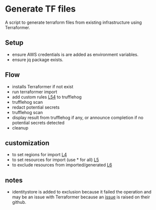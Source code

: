 # Generate TF files 
A script to generate terraform files from existing infrastructure using Terraformer. 

## Setup
- ensure AWS credentials is are added as environment variables.
- ensure jq package exists.

## Flow
- installs Terraformer if not exist
- run terraformer import
- add custom rules [L54](generate.sh#54) to trufflehog
- trufflehog scan
- redact potential secrets 
- trufflehog scan
- display result from trufflehog if any, or announce completion if no potential secrets detected
- cleanup

## customization
- to set regions for import [L4](generate.sh#L4)
- to set resources for import (use * for all) [L5](generate.sh#L5)
- to exclude resources from imported/generated [L6](generate.sh#L6)

## notes
- identitystore is added to exclusion because it failed the operation and may be an issue with Terraformer because an [issue](https://github.com/GoogleCloudPlatform/terraformer/issues/1832) is raised on their github.